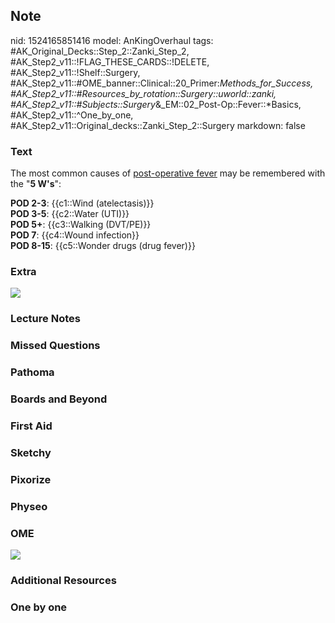 ## Note
nid: 1524165851416
model: AnKingOverhaul
tags: #AK_Original_Decks::Step_2::Zanki_Step_2, #AK_Step2_v11::!FLAG_THESE_CARDS::!DELETE, #AK_Step2_v11::!Shelf::Surgery, #AK_Step2_v11::#OME_banner::Clinical::20_Primer:_Methods_for_Success, #AK_Step2_v11::#Resources_by_rotation::Surgery::uworld::zanki, #AK_Step2_v11::#Subjects::Surgery_&_EM::02_Post-Op::Fever::*Basics, #AK_Step2_v11::^One_by_one, #AK_Step2_v11::Original_decks::Zanki_Step_2::Surgery
markdown: false

### Text
The most common causes of <u>post-operative fever</u> may be
remembered with the "<b>5 W's</b>":
<div>
  <b>POD 2-3</b>: {{c1::Wind (atelectasis)}}
</div>
<div>
  <b>POD 3-5</b>: {{c2::Water (UTI)}}
</div>
<div>
  <b>POD 5+</b>: {{c3::Walking (DVT/PE)}}
</div>
<div>
  <b>POD 7</b>: {{c4::Wound infection}}
</div>
<div>
  <b>POD 8-15</b>: {{c5::Wonder drugs (drug fever)}}
</div>

### Extra
<img src="paste-14860586844296.jpg">

### Lecture Notes


### Missed Questions


### Pathoma


### Boards and Beyond


### First Aid


### Sketchy


### Pixorize


### Physeo


### OME
<div class="ome-widget">
  <a href="https://onlinemeded.org/spa/surgery?ref=anki"><img src=
  "_OME_AnkiFlashcards_Topic_4.png"></a>
</div>

### Additional Resources


### One by one

